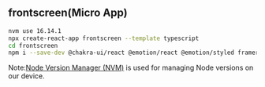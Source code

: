 ## frontscreen(Micro App)

```bash
nvm use 16.14.1
npx create-react-app frontscreen --template typescript
cd frontscreen
npm i --save-dev @chakra-ui/react @emotion/react @emotion/styled framer-motion webpack webpack-cli html-webpack-plugin webpack-dev-server ts-loader
```
Note:[Node Version Manager (NVM)](https://github.com/nvm-sh/nvm) is used for managing Node versions on our device.
